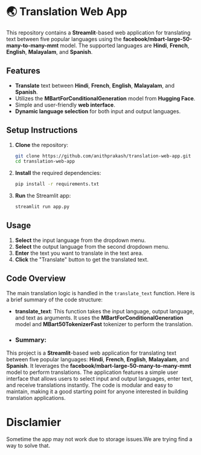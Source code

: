 # 🌏 Translation Web App

This repository contains a **Streamlit**-based web application for translating text between five popular languages using the **facebook/mbart-large-50-many-to-many-mmt** model. The supported languages are **Hindi**, **French**, **English**, **Malayalam**, and **Spanish**.

## Features

- **Translate** text between **Hindi**, **French**, **English**, **Malayalam**, and **Spanish**.
- Utilizes the **MBartForConditionalGeneration** model from **Hugging Face**.
- Simple and user-friendly **web interface**.
- **Dynamic language selection** for both input and output languages.

## Setup Instructions

1. **Clone** the repository:
    ```sh
    git clone https://github.com/anithprakash/translation-web-app.git
    cd translation-web-app
    ```

2. **Install** the required dependencies:
    ```sh
    pip install -r requirements.txt
    ```

3. **Run** the Streamlit app:
    ```sh
    streamlit run app.py
    ```

## Usage

1. **Select** the input language from the dropdown menu.
2. **Select** the output language from the second dropdown menu.
3. **Enter** the text you want to translate in the text area.
4. **Click** the "Translate" button to get the translated text.

## Code Overview

The main translation logic is handled in the `translate_text` function. Here is a brief summary of the code structure:

- **translate_text**: This function takes the input language, output language, and text as arguments. It uses the **MBartForConditionalGeneration** model and **MBart50TokenizerFast** tokenizer to perform the translation.

- ### Summary:
This project is a **Streamlit**-based web application for translating text between five popular languages: **Hindi**, **French**, **English**, **Malayalam**, and **Spanish**. It leverages the **facebook/mbart-large-50-many-to-many-mmt** model to perform translations. The application features a simple user interface that allows users to select input and output languages, enter text, and receive translations instantly. The code is modular and easy to maintain, making it a good starting point for anyone interested in building translation applications.

# Disclamier 
Sometime the app may not work due to storage issues.We are trying find a way to solve that.

